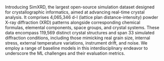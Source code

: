 Introducing SimXRD, the largest open-source simulation dataset designed for crystallographic informatics, aimed at advancing real-time crystal analysis. It comprises 4,065,346 d-I (lattice plan distance-intensity) powder X-ray diffraction (XRD) patterns alongside corresponding chemical formulas, elemental components, space groups, and crystal systems. These data encompass 119,569 distinct crystal structures and span 33 simulated diffraction conditions, including those mimicking real grain size, internal stress, external temperature variations, instrument drift, and noise. We employ a range of baseline models in this interdisciplinary endeavor to underscore the ML challenges and their evaluation metrics.
